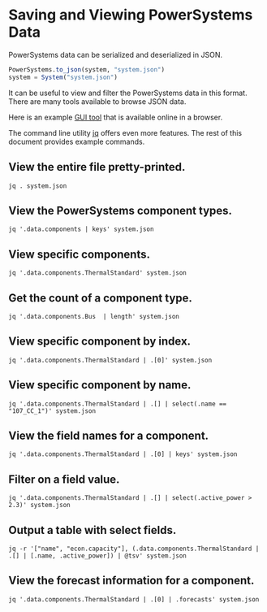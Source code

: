 # Saving and Viewing PowerSystems Data

PowerSystems data can be serialized and deserialized in JSON.

```julia
PowerSystems.to_json(system, "system.json")
system = System("system.json")
```

It can be useful to view and filter the PowerSystems data in this format. There
are many tools available to browse JSON data.

Here is an example [GUI tool](http://jsonviewer.stack.hu) that is available
online in a browser.

The command line utility [jq](https://stedolan.github.io/jq/) offers even more
features. The rest of this document provides example commands.

## View the entire file pretty-printed.

```
jq . system.json
```

## View the PowerSystems component types.

```
jq '.data.components | keys' system.json
```

## View specific components.

```
jq '.data.components.ThermalStandard' system.json
```

## Get the count of a component type.

```
jq '.data.components.Bus  | length' system.json
```

## View specific component by index.

```
jq '.data.components.ThermalStandard | .[0]' system.json
```

## View specific component by name.

```
jq '.data.components.ThermalStandard | .[] | select(.name == "107_CC_1")' system.json
```

## View the field names for a component.

```
jq '.data.components.ThermalStandard | .[0] | keys' system.json
```

## Filter on a field value.

```
jq '.data.components.ThermalStandard | .[] | select(.active_power > 2.3)' system.json
```

## Output a table with select fields.

```
jq -r '["name", "econ.capacity"], (.data.components.ThermalStandard | .[] | [.name, .active_power]) | @tsv' system.json
```

## View the forecast information for a component.

```
jq '.data.components.ThermalStandard | .[0] | .forecasts' system.json
```
